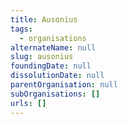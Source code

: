 ```yaml
---
title: Ausonius
tags:
  - organisations
alternateName: null
slug: ausonius
foundingDate: null
dissolutionDate: null
parentOrganisation: null
subOrganisations: []
urls: []
---
```

